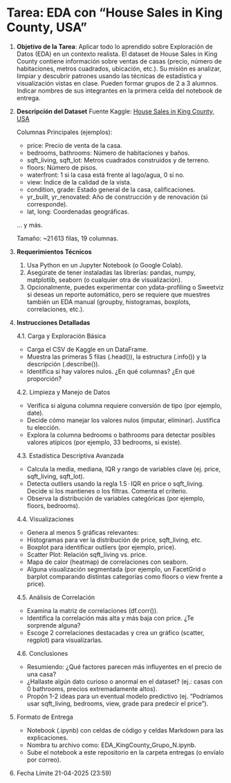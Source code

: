 # Tarea: EDA con “House Sales in King County, USA”

1. **Objetivo de la Tarea**:
   Aplicar todo lo aprendido sobre Exploración de Datos (EDA) en un contexto realista. El dataset de House Sales in King County contiene información sobre ventas de casas (precio, número de habitaciones, metros cuadrados, ubicación, etc.). Su misión es analizar, limpiar y descubrir patrones usando las técnicas de estadística y visualización vistas en clase.
   Pueden formar grupos de 2 a 3 alumnos. Indicar nombres de sus integrantes en la primera celda del notebook de entrega.

2. **Descripción del Dataset**
   Fuente Kaggle: [House Sales in King County, USA](https://www.kaggle.com/datasets/harlfoxem/housesalesprediction)
   
   Columnas Principales (ejemplos):

   - price: Precio de venta de la casa.
   - bedrooms, bathrooms: Número de habitaciones y baños.
   - sqft_living, sqft_lot: Metros cuadrados construidos y de terreno.
   - floors: Número de pisos.
   - waterfront: 1 si la casa está frente al lago/agua, 0 si no.
   - view: Índice de la calidad de la vista.
   - condition, grade: Estado general de la casa, calificaciones.
   - yr_built, yr_renovated: Año de construcción y de renovación (si corresponde).
   - lat, long: Coordenadas geográficas.

   ... y más.

   Tamaño: ~21 613 filas, 19 columnas.

3. **Requerimientos Técnicos**
   1. Usa Python en un Jupyter Notebook (o Google Colab).
   2. Asegúrate de tener instaladas las librerías: pandas, numpy, matplotlib, seaborn (o cualquier otra de visualización).
   3. Opcionalmente, puedes experimentar con ydata-profiling o Sweetviz si deseas un reporte automático, pero se requiere que muestres también un EDA manual (groupby, histogramas, boxplots, correlaciones, etc.).

4. **Instrucciones Detalladas**
   
   4.1. Carga y Exploración Básica
      - Carga el CSV de Kaggle en un DataFrame.
      - Muestra las primeras 5 filas (.head()), la estructura (.info()) y la descripción (.describe()).
      - Identifica si hay valores nulos. ¿En qué columnas? ¿En qué proporción?

   4.2. Limpieza y Manejo de Datos
      - Verifica si alguna columna requiere conversión de tipo (por ejemplo, date).
      - Decide cómo manejar los valores nulos (imputar, eliminar). Justifica tu elección.
      - Explora la columna bedrooms o bathrooms para detectar posibles valores atípicos (por ejemplo, 33 bedrooms, si existe).
   
   4.3. Estadística Descriptiva Avanzada
      - Calcula la media, mediana, IQR y rango de variables clave (ej. price, sqft_living, sqft_lot).
      - Detecta outliers usando la regla 1.5 · IQR en price o sqft_living. Decide si los mantienes o los filtras. Comenta el criterio.
      - Observa la distribución de variables categóricas (por ejemplo, floors, bedrooms).

   4.4. Visualizaciones
      - Genera al menos 5 gráficas relevantes:
      - Histogramas para ver la distribución de price, sqft_living, etc.
      - Boxplot para identificar outliers (por ejemplo, price).
      - Scatter Plot: Relación sqft_living vs. price.
      - Mapa de calor (heatmap) de correlaciones con seaborn.
      - Alguna visualización segmentada (por ejemplo, un FacetGrid o barplot comparando distintas categorías como floors o view frente a price).

   4.5. Análisis de Correlación
      - Examina la matriz de correlaciones (df.corr()).
      - Identifica la correlación más alta y más baja con price. ¿Te sorprende alguna?
      - Escoge 2 correlaciones destacadas y crea un gráfico (scatter, regplot) para visualizarlas.

   4.6. Conclusiones
      - Resumiendo: ¿Qué factores parecen más influyentes en el precio de una casa?
      - ¿Hallaste algún dato curioso o anormal en el dataset? (ej.: casas con 0 bathrooms, precios extremadamente altos).
      - Propón 1-2 ideas para un eventual modelo predictivo (ej. “Podríamos usar sqft_living, bedrooms, view, grade para predecir el price”).
  
5. Formato de Entrega
   - Notebook (.ipynb) con celdas de código y celdas Markdown para las explicaciones.
   - Nombra tu archivo como: EDA_KingCounty_Grupo_N.ipynb.
   - Sube el notebook a este repositorio en la carpeta entregas (o envíalo por correo).

6. Fecha Límite
   21-04-2025 (23:59)
